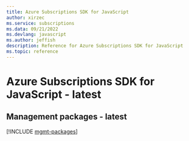 ```yaml
---
title: Azure Subscriptions SDK for JavaScript
author: xirzec
ms.service: subscriptions
ms.data: 09/21/2022
ms.devlang: javascript
ms.author: jeffish
description: Reference for Azure Subscriptions SDK for JavaScript
ms.topic: reference
---
```

# Azure Subscriptions SDK for JavaScript - latest

## Management packages - latest
[!INCLUDE [mgmt-packages](subscriptions-mgmt-index.md)]